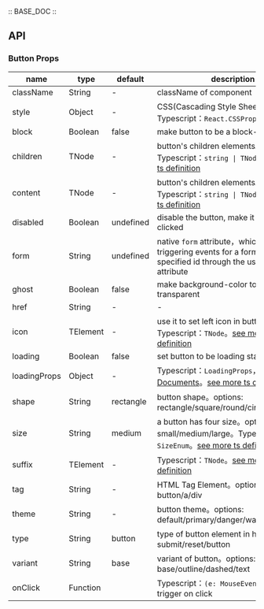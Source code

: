 :: BASE_DOC ::

## API

### Button Props

name | type | default | description | required
-- | -- | -- | -- | --
className | String | - | className of component | N
style | Object | - | CSS(Cascading Style Sheets)，Typescript：`React.CSSProperties` | N
block | Boolean | false | make button to be a block-level element | N
children | TNode | - | button's children elements。Typescript：`string \| TNode`。[see more ts definition](https://github.com/Tencent/tdesign-react/blob/develop/packages/components/common.ts) | N
content | TNode | - | button's children elements。Typescript：`string \| TNode`。[see more ts definition](https://github.com/Tencent/tdesign-react/blob/develop/packages/components/common.ts) | N
disabled | Boolean | undefined | disable the button, make it can not be clicked | N
form | String | undefined |  native `form` attribute，which supports triggering events for a form with a specified id through the use of the form attribute | N
ghost | Boolean | false | make background-color to be transparent | N
href | String | - | \- | N
icon | TElement | - | use it to set left icon in button。Typescript：`TNode`。[see more ts definition](https://github.com/Tencent/tdesign-react/blob/develop/packages/components/common.ts) | N
loading | Boolean | false | set button to be loading state | N
loadingProps | Object | - | Typescript：`LoadingProps`，[Loading API Documents](./loading?tab=api)。[see more ts definition](https://github.com/Tencent/tdesign-react/blob/develop/packages/components/button/type.ts) | N
shape | String | rectangle | button shape。options: rectangle/square/round/circle | N
size | String | medium | a button has four size。options: small/medium/large。Typescript：`SizeEnum`。[see more ts definition](https://github.com/Tencent/tdesign-react/blob/develop/packages/components/common.ts) | N
suffix | TElement | - | Typescript：`TNode`。[see more ts definition](https://github.com/Tencent/tdesign-react/blob/develop/packages/components/common.ts) | N
tag | String | - | HTML Tag Element。options: button/a/div | N
theme | String | - | button theme。options: default/primary/danger/warning/success | N
type | String | button | type of button element in html。options: submit/reset/button | N
variant | String | base | variant of button。options: base/outline/dashed/text | N
onClick | Function |  | Typescript：`(e: MouseEvent) => void`<br/>trigger on click | N
